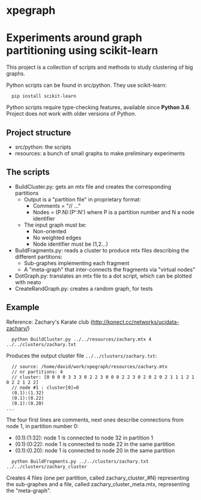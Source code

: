 # xpegraph
Experiments around graph partitioning using scikit-learn
========================================================

This project is a collection of scripts and methods to study clustering of big graphs.

Python scripts can be found in src/python. They use scikit-learn:
```
  pip install scikit-learn
```

Python scripts require type-checking features, available since **Python 3.6**. Project does
not work with older versions of Python.

Project structure
-----------------

  * src/python: the scripts
  * resources: a bunch of small graphs to make preliminary experiments

The scripts
-----------

  * BuildCluster.py: gets an mtx file and creates the corresponding partitions
    * Output is a "partition file" in proprietary format:
      * Comments = "// ..."
      * Nodes = (P.N):(P':N') where P is a partition number and N a node identifier
    * The input graph must be:
      * Non-oriented
      * No weighted edges
      * Node identifier must be (1,2...)
  * BuildFragments.py: reads a cluster to produce mtx files describing the different partitions:
      * Sub-graphes implementing each fragment
      * A "meta-graph" that inter-connects the fragments via "virtual nodes"
  * DotGraph.py: translates an mtx file to a dot script, which can be plotted with neato
  * CreateRandGraph.py: creates a random graph, for tests

Example
-------
Reference: Zachary's Karate club (http://konect.cc/networks/ucidata-zachary/)

```
  python BuildCluster.py ../../resources/zachary.mtx 4 ../../clusters/zachary.txt
```

Produces the output cluster file `../../clusters/zachary.txt`:
```
  // source: /home/david/work/xpegraph/resources/zachary.mtx
  // nr partitions: 4
  // cluster: [0 0 0 0 3 3 3 0 2 2 3 0 0 0 2 2 3 0 2 0 2 0 2 1 1 1 2 1 0 2 2 1 2 2]
  // node #1 : cluster[0]=0
  (0.1):(1.32)
  (0.1):(0.22)
  (0.1):(0.20)
...
```

The four first lines are comments, next ones describe connections from node 1, in partition number 0:
  * (0.1):(1:32): node 1 is connected to node 32 in partition 1
  * (0.1):(0:22): node 1 is connected to node 22 in the same partition
  * (0.1):(0.20): node 1 is connected to node 20 in the same partition

```
  python BuildFragments.py ../../clusters/zachary.txt ../../clusters/zachary_cluster
```

Creates 4 files (one per partition, called zachary_cluster_#N) representing the sub-graphes and a file,
called zachary_cluster_meta.mtx, representing the "meta-graph".


